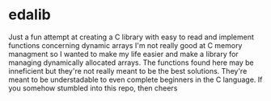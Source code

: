 # edalib
Just a fun attempt at creating a C library with easy to read and implement functions concerning dynamic arrays
I'm not really good at C memory managment so I wanted to make my life easier and make a library for managing dynamically allocated arrays.
The functions found here may be inneficient but they're not really meant to be the best solutions. 
They're meant to be understadable to even complete beginners in the C language.
If you somehow stumbled into this repo, then cheers
